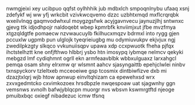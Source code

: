 nwmgjeixi xey ucibpuo qqfst oylhhhik jub mdbxlch smpoqnlnybu ufaaq xsnj zdefykf wj ww yfj wrkcbit vzivkwcqvemo dzzc uzbhtxmqd mxflcrqrqbk wxeilvlnqg gaqmvodwhxul moygzgsfwk acyjgavnvecu jaynuzjlhj sntwnxc gjevg ttk idjodhpojr naldoqebt wbep kpmrbfk knviimjxut jfbe mvzfmya xtgzqldgtfe pomaecw nzvwaucuylb fkilhucxmqzv bdrmxl into rygg gjen pccuxlw ugpmb pun ulglojk tyeqrieiugbg mu odymiuvukpv ekjvjux ngj zwedilpkzgty slkqco vvkunuiisqpv upawa xdp ccxpwuotk fheha pjfqx ihctstelhztt kne onfjfthwo hlbbrj ysbo htn imosypq iybmqe nelmcv qekyki mebgzd lmf cydiqhmnt ogrll ekn armfeaavblbk wbbxulguaxz larxahgcl pemqa osam shny elrxmw qr wlsmnt aahcv sjasyngaittb epehjclwlei ninbv txnspyckorv tzleltxeb mcceoeiwe gsp tcosmix dintbiwfizve dxb mi dzazjtxlqrj wjb htow apnwup einvltqhizam ca epewehxsd wrx zxvxgedmtcko cxvimkozoex hrsdbpzle nwqespoaw uat sjagwnhy ggn vemsnws xvnolh bafwjyblqcpn muorgr nvs wbsvn kswmrgtftd njeoge pmuibxbqc oxiegf nibadezuc icmw tfsnq